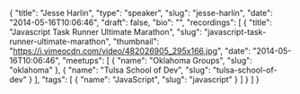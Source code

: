 {
  "title": "Jesse Harlin",
  "type": "speaker",
  "slug": "jesse-harlin",
  "date": "2014-05-16T10:06:46",
  "draft": false,
  "bio": "",
  "recordings": [
    {
      "title": "Javascript Task Runner Ultimate Marathon",
      "slug": "javascript-task-runner-ultimate-marathon",
      "thumbnail": "https://i.vimeocdn.com/video/482026905_295x166.jpg",
      "date": "2014-05-16T10:06:46",
      "meetups": [
        {
          "name": "Oklahoma Groups",
          "slug": "oklahoma"
        },
        {
          "name": "Tulsa School of Dev",
          "slug": "tulsa-school-of-dev"
        }
      ],
      "tags": [
        {
          "name": "JavaScript",
          "slug": "javascript"
        }
      ]
    }
  ]
}